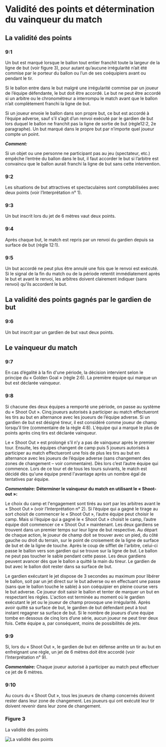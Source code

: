 # Validité des points et détermination du vainqueur du match

## La validité des points

### 9:1
Un but est marqué lorsque le ballon tout entier franchit toute la largeur de la ligne de but (voir figure
3), pour autant qu’aucune irrégularité n’ait été commise par le porteur du ballon ou l’un de ses
coéquipiers avant ou pendant le tir.

Si le ballon entre dans le but malgré une irrégularité commise par un joueur de l’équipe défendante,
le but doit être accordé.
Le but ne peut être accordé si un arbitre ou le chronométreur a interrompu le match avant que le
ballon n’ait complètement franchi la ligne de but.

Si un joueur envoie le ballon dans son propre but, ce but est accordé à l’équipe adverse, sauf s’il
s’agit d’un renvoi exécuté par le gardien de but lors duquel le ballon ne franchit pas la ligne de
sortie de but (règle12:2, 2e paragraphe). Un but marqué dans le propre but par n’importe quel
joueur compte un point.

***Comment:***

Si un objet ou une personne ne participant pas au jeu (spectateur, etc.) empêche l’entrée du ballon dans
le but, il faut accorder le but si l’arbitre est convaincu que le ballon aurait franchi la ligne de but sans
cette intervention.

### 9:2
Les situations de but attractives et spectaculaires sont comptabilisées avec deux points (voir
l’Interprétation n° 1).

### 9:3
Un but inscrit lors du jet de 6 mètres vaut deux points.

### 9:4 
Après chaque but, le match est repris par un renvoi du gardien depuis sa surface de but (règle 12:1).

### 9:5 
Un but accordé ne peut plus être annulé une fois que le renvoi est exécuté.
Si le signal de la fin du match ou de la période retentit immédiatement après le but et avant le
renvoi, les arbitres doivent clairement indiquer (sans renvoi) qu’ils accordent le but.

## La validité des points gagnés par le gardien de but

### 9:6 
Un but inscrit par un gardien de but vaut deux points.

## Le vainqueur du match

### 9:7 
En cas d’égalité à la fin d'une période, la décision intervient selon le principe du « Golden Goal »
(règle 2:6). La première équipe qui marque un but est déclarée vainqueur.

### 9:8 
Si chacune des deux équipes a remporté une période, on passe au système du « Shoot Out ».
Cinq joueurs autorisés à participer au match effectueront les tirs au but en alternance avec les
joueurs de l’équipe adverse. Si un gardien de but est désigné tireur, il est considéré comme joueur
de champ lorsqu’il tire (commentaire de la règle 4:8).
L'équipe qui a marqué le plus de points après cinq tirs est déclarée vainqueur.

 Le « Shoot Out » est prolongé s’il n’y a pas de vainqueur après le premier tour. Ensuite, les équipes changent de
camp puis 5 joueurs autorisés à participer au match effectueront une fois de plus les tirs au but en
alternance avec les joueurs de l’équipe adverse (sans changement des zones de changement –
voir commentaire). Dès lors c’est l’autre équipe qui commence.
Lors de ce tour et de tous les tours suivants, le match est décidé dès qu'une équipe prend
l'avantage après un nombre égal de tentatives par équipe.

***Commentaire:***
**Déterminer le vainqueur du match en utilisant le « Shoot-out »:**

Le choix du camp et l'engagement sont tirés au sort par les arbitres avant le « Shoot Out » (voir
l’Interprétation n° 2).
Si l’équipe qui a gagné le tirage au sort choisit de commencer le « Shoot Out », l’autre équipe peut
choisir le camp. Mais si l’équipe qui a gagné le « Shoot Out » choisit le camp, l’autre équipe doit
commencer ce « Shoot Out » maintenant.
Les deux gardiens se trouvent dans un premier temps sur leur ligne de but respective. Au départ de
chaque action, le joueur de champ doit se trouver avec un pied, du côté gauche ou droit du terrain, sur
le point de croisement de la ligne de surface de but et de la ligne de touche. Après le coup de sifflet de
l'arbitre, celui-ci passe le ballon vers son gardien qui se trouve sur la ligne de but. Le ballon ne peut pas
toucher le sable pendant cette passe. Les deux gardiens peuvent avancer dès que le ballon a quitté la
main du tireur. Le gardien de but avec le ballon doit rester dans sa surface de but.

Le gardien exécutant le jet dispose de 3 secondes au maximum pour libérer le ballon, soit par un jet
direct sur le but adverse ou en effectuant une passe (sans que le ballon touche le sable) à son coéquipier
en pleine course vers le but adverse.
Ce joueur doit saisir le ballon et tenter de marquer un but en respectant les règles.
L'action est terminée au moment où le gardien exécutant le jet ou le joueur de champ provoque une
irrégularité.
Après avoir quitté sa surface de but, le gardien de but défendant peut à tout instant regagner sa surface
de but.
Si le nombre de joueurs d’une équipe tombe en dessous de cinq lors d’une série, aucun joueur ne peut
tirer deux fois. Cette équipe a, par conséquent, moins de possibilités de jets.

### 9:9 
Si, lors du « Shoot Out », le gardien de but en défense arrête un tir au but en enfreignant une règle,
un jet de 6 mètres doit être accordé (voir l’Interprétation n° 9).

***Commentaire:***
Chaque joueur autorisé à participer au match peut effectuer ce jet de 6 mètres.

### 9:10 
Au cours du « Shoot Out », tous les joueurs de champ concernés doivent rester dans leur zone de
changement. Les joueurs qui ont exécuté leur tir doivent revenir dans leur zone de changement.

### Figure 3
La validité des points

![La validité des points](../diagrams/diagram3.png)
